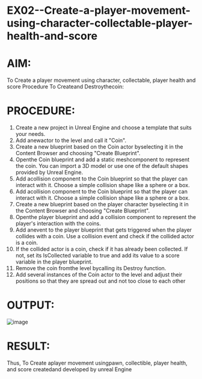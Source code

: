 # EX02--Create-a-player-movement-using-character-collectable-player-health-and-score
# AIM:
 To Create a player movement using character, collectable, player health and score 
 Procedure To Createand Destroythecoin:
# PROCEDURE:
 1. Create a new project in Unreal Engine and choose a template that suits your needs.
 2. Add anewactor to the level and call it "Coin".
 3. Create a new blueprint based on the Coin actor byselecting it in the Content Browser and
 choosing "Create Blueprint".
 4. Openthe Coin blueprint and add a static meshcomponent to represent the coin. You can
 import a 3D model or use one of the default shapes provided by Unreal Engine.
 5. Add acollision component to the Coin blueprint so that the player can interact with it.
 Choose a simple collision shape like a sphere or a box.
 6. Add acollision component to the Coin blueprint so that the player can interact with it.
 Choose a simple collision shape like a sphere or a box.
 7. Create a new blueprint based on the player character byselecting it in the Content
 Browser and choosing "Create Blueprint".
 8. Openthe player blueprint and add a collision component to represent the player's
 interaction with the coins.
 9. Add anevent to the player blueprint that gets triggered when the player collides with a
 coin. Use a collision event and check if the collided actor is a coin.
 10. If the collided actor is a coin, check if it has already been collected. If not, set its
 IsCollected variable to true and add its value to a score variable in the player blueprint.
 11. Remove the coin fromthe level bycalling its Destroy function.
 12. Add several instances of the Coin actor to the level and adjust their positions so that they
 are spread out and not too close to each other
# OUTPUT:
![image](https://github.com/user-attachments/assets/573a6fac-ed1d-4b41-a46e-d4a10690d96e)
# RESULT:
 Thus, To Create aplayer movement usingpawn, collectible, player health, and score createdand
 developed by unreal Engine
